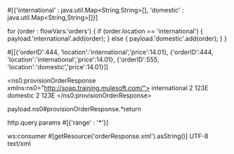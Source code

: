 #[{'international' : java.util.Map<String,String>[], 'domestic' : java.util.Map<String,String>[]}]

for (order : flowVars.'orders') 
{
	if (order.location == 'international') {
		payload.'international'.add(order);
	} else {
		payload.'domestic'.add(order);
	}
}

#[[{'orderID':444, 'location':'international','price':14.01}, {'orderID':444, 'location':'international','price':14.01}, {'orderID':555, 'location':'domestic','price':14.01}]]

<?xml version='1.0' encoding='UTF-8'?>
<ns0:provisionOrderResponse xmlns:ns0="http://soap.training.mulesoft.com/">
<return>
<location>international</location>
<price>2</price>
<orderID>123E</orderID>
</return>
<return>
<location>domestic</location>
<price>2</price>
<orderID>123E</orderID>
</return>
</ns0:provisionOrderResponse>

payload.ns0#provisionOrderResponse.*return

http.query.params
#[{'range' : '*'}]

ws:consumer
#[getResource('orderResponse.xml').asString()]
UTF-8
text/xml

